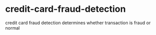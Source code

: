# credit-card-fraud-detection
credit card fraud detection determines whether transaction is fraud or normal
